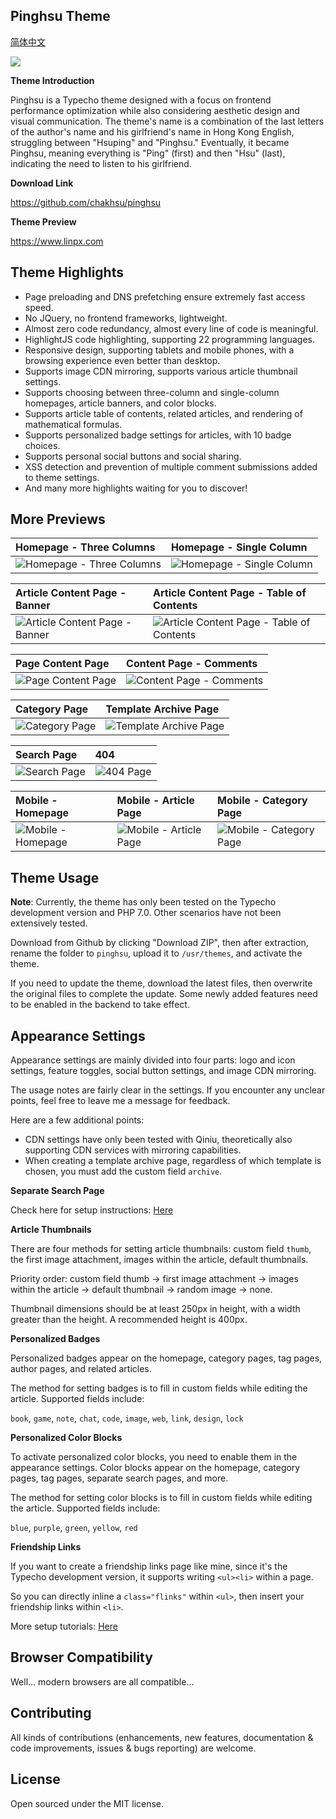 ## Pinghsu Theme

[简体中文](README.md)

![](./doc/pinghsu-theme-preview.jpg)

**Theme Introduction**

Pinghsu is a Typecho theme designed with a focus on frontend performance optimization while also considering aesthetic design and visual communication. The theme's name is a combination of the last letters of the author's name and his girlfriend's name in Hong Kong English, struggling between "Hsuping" and "Pinghsu." Eventually, it became Pinghsu, meaning everything is "Ping" (first) and then "Hsu" (last), indicating the need to listen to his girlfriend.

**Download Link**

https://github.com/chakhsu/pinghsu

**Theme Preview**

https://www.linpx.com

## Theme Highlights

 - Page preloading and DNS prefetching ensure extremely fast access speed.
 - No JQuery, no frontend frameworks, lightweight.
 - Almost zero code redundancy, almost every line of code is meaningful.
 - HighlightJS code highlighting, supporting 22 programming languages.
 - Responsive design, supporting tablets and mobile phones, with a browsing experience even better than desktop.
 - Supports image CDN mirroring, supports various article thumbnail settings.
 - Supports choosing between three-column and single-column homepages, article banners, and color blocks.
 - Supports article table of contents, related articles, and rendering of mathematical formulas.
 - Supports personalized badge settings for articles, with 10 badge choices.
 - Supports personal social buttons and social sharing.
 - XSS detection and prevention of multiple comment submissions added to theme settings.
 - And many more highlights waiting for you to discover!

## More Previews

|Homepage - Three Columns|Homepage - Single Column|
|:------|:------|
|![Homepage - Three Columns](./doc/首页-三栏.png)|![Homepage - Single Column](./doc/首页-单栏.png)|

|Article Content Page - Banner|Article Content Page - Table of Contents|
|:------|:------|
|![Article Content Page - Banner](./doc/文章内容页-题图.png)|![Article Content Page - Table of Contents](./doc/文章内容页-目录.png)|

|Page Content Page|Content Page - Comments|
|:------|:------|
|![Page Content Page](./doc/页面内容页.png)|![Content Page - Comments](./doc/内容页-评论.png)|

|Category Page|Template Archive Page|
|:------|:------|
|![Category Page](./doc/分类页.png)|![Template Archive Page](./doc/模版归档页.png)|

|Search Page|404|
|:------|:------|
|![Search Page](./doc/搜索页.png)|![404 Page](./doc/404页.png)|

|Mobile - Homepage|Mobile - Article Page|Mobile - Category Page|
|:------|:------|:------|
|![Mobile - Homepage](./doc/移动端-首页.png)|![Mobile - Article Page](./doc/移动端-内容页.png)|![Mobile - Category Page](./doc/移动端-分类页.png)|

## Theme Usage

**Note**: Currently, the theme has only been tested on the Typecho development version and PHP 7.0. Other scenarios have not been extensively tested.

Download from Github by clicking "Download ZIP", then after extraction, rename the folder to `pinghsu`, upload it to `/usr/themes`, and activate the theme.

If you need to update the theme, download the latest files, then overwrite the original files to complete the update. Some newly added features need to be enabled in the backend to take effect.

## Appearance Settings

Appearance settings are mainly divided into four parts: logo and icon settings, feature toggles, social button settings, and image CDN mirroring.

The usage notes are fairly clear in the settings. If you encounter any unclear points, feel free to leave me a message for feedback.

Here are a few additional points:

 - CDN settings have only been tested with Qiniu, theoretically also supporting CDN services with mirroring capabilities.
 - When creating a template archive page, regardless of which template is chosen, you must add the custom field `archive`.

**Separate Search Page**

Check here for setup instructions: [Here](https://www.linpx.com/p/add-a-separate-search-page-to-the-pinghsu-theme.html)

**Article Thumbnails**

There are four methods for setting article thumbnails: custom field `thumb`, the first image attachment, images within the article, default thumbnails.

Priority order: custom field thumb -> first image attachment -> images within the article -> default thumbnail -> random image -> none.

Thumbnail dimensions should be at least 250px in height, with a width greater than the height. A recommended height is 400px.

**Personalized Badges**

Personalized badges appear on the homepage, category pages, tag pages, author pages, and related articles.

The method for setting badges is to fill in custom fields while editing the article. Supported fields include:

`book`, `game`, `note`, `chat`, `code`, `image`, `web`, `link`, `design`, `lock`

**Personalized Color Blocks**

To activate personalized color blocks, you need to enable them in the appearance settings. Color blocks appear on the homepage, category pages, tag pages, separate search pages, and more.

The method for setting color blocks is to fill in custom fields while editing the article. Supported fields include:

`blue`, `purple`, `green`, `yellow`, `red`

**Friendship Links**

If you want to create a friendship links page like mine, since it's the Typecho development version, it supports writing `<ul><li>` within a page.

So you can directly inline a `class="flinks"` within `<ul>`, then insert your friendship links within `<li>`.

More setup tutorials: [Here](https://www.linpx.com/p/more-detailed-pinghsu-theme-set-tutorial.html)

## Browser Compatibility

Well... modern browsers are all compatible...

## Contributing

All kinds of contributions (enhancements, new features, documentation & code improvements, issues & bugs reporting) are welcome.

## License

Open sourced under the MIT license.
